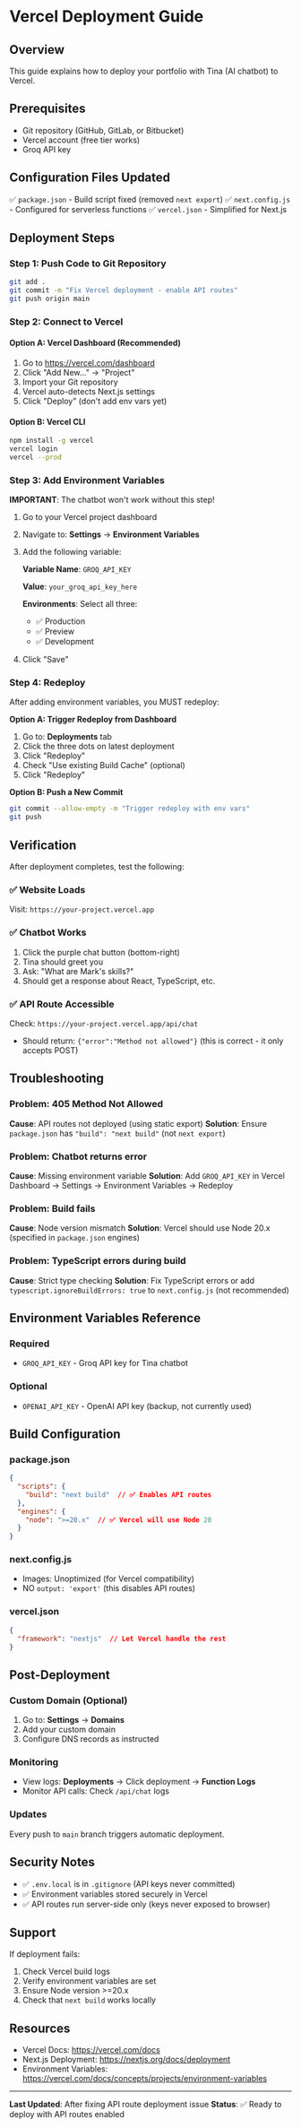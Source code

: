 # Vercel Deployment Guide

## Overview
This guide explains how to deploy your portfolio with Tina (AI chatbot) to Vercel.

## Prerequisites
- Git repository (GitHub, GitLab, or Bitbucket)
- Vercel account (free tier works)
- Groq API key

## Configuration Files Updated
✅ `package.json` - Build script fixed (removed `next export`)
✅ `next.config.js` - Configured for serverless functions
✅ `vercel.json` - Simplified for Next.js

## Deployment Steps

### Step 1: Push Code to Git Repository
```bash
git add .
git commit -m "Fix Vercel deployment - enable API routes"
git push origin main
```

### Step 2: Connect to Vercel

#### Option A: Vercel Dashboard (Recommended)
1. Go to https://vercel.com/dashboard
2. Click "Add New..." → "Project"
3. Import your Git repository
4. Vercel auto-detects Next.js settings
5. Click "Deploy" (don't add env vars yet)

#### Option B: Vercel CLI
```bash
npm install -g vercel
vercel login
vercel --prod
```

### Step 3: Add Environment Variables

**IMPORTANT**: The chatbot won't work without this step!

1. Go to your Vercel project dashboard
2. Navigate to: **Settings** → **Environment Variables**
3. Add the following variable:

   **Variable Name**: `GROQ_API_KEY`

   **Value**: `your_groq_api_key_here`

   **Environments**: Select all three:
   - ✅ Production
   - ✅ Preview
   - ✅ Development

4. Click "Save"

### Step 4: Redeploy

After adding environment variables, you MUST redeploy:

**Option A: Trigger Redeploy from Dashboard**
1. Go to: **Deployments** tab
2. Click the three dots on latest deployment
3. Click "Redeploy"
4. Check "Use existing Build Cache" (optional)
5. Click "Redeploy"

**Option B: Push a New Commit**
```bash
git commit --allow-empty -m "Trigger redeploy with env vars"
git push
```

## Verification

After deployment completes, test the following:

### ✅ Website Loads
Visit: `https://your-project.vercel.app`

### ✅ Chatbot Works
1. Click the purple chat button (bottom-right)
2. Tina should greet you
3. Ask: "What are Mark's skills?"
4. Should get a response about React, TypeScript, etc.

### ✅ API Route Accessible
Check: `https://your-project.vercel.app/api/chat`
- Should return: `{"error":"Method not allowed"}` (this is correct - it only accepts POST)

## Troubleshooting

### Problem: 405 Method Not Allowed
**Cause**: API routes not deployed (using static export)
**Solution**: Ensure `package.json` has `"build": "next build"` (not `next export`)

### Problem: Chatbot returns error
**Cause**: Missing environment variable
**Solution**: Add `GROQ_API_KEY` in Vercel Dashboard → Settings → Environment Variables → Redeploy

### Problem: Build fails
**Cause**: Node version mismatch
**Solution**: Vercel should use Node 20.x (specified in `package.json` engines)

### Problem: TypeScript errors during build
**Cause**: Strict type checking
**Solution**: Fix TypeScript errors or add `typescript.ignoreBuildErrors: true` to `next.config.js` (not recommended)

## Environment Variables Reference

### Required
- `GROQ_API_KEY` - Groq API key for Tina chatbot

### Optional
- `OPENAI_API_KEY` - OpenAI API key (backup, not currently used)

## Build Configuration

### package.json
```json
{
  "scripts": {
    "build": "next build"  // ✅ Enables API routes
  },
  "engines": {
    "node": ">=20.x"  // ✅ Vercel will use Node 20
  }
}
```

### next.config.js
- Images: Unoptimized (for Vercel compatibility)
- NO `output: 'export'` (this disables API routes)

### vercel.json
```json
{
  "framework": "nextjs"  // Let Vercel handle the rest
}
```

## Post-Deployment

### Custom Domain (Optional)
1. Go to: **Settings** → **Domains**
2. Add your custom domain
3. Configure DNS records as instructed

### Monitoring
- View logs: **Deployments** → Click deployment → **Function Logs**
- Monitor API calls: Check `/api/chat` logs

### Updates
Every push to `main` branch triggers automatic deployment.

## Security Notes

- ✅ `.env.local` is in `.gitignore` (API keys never committed)
- ✅ Environment variables stored securely in Vercel
- ✅ API routes run server-side only (keys never exposed to browser)

## Support

If deployment fails:
1. Check Vercel build logs
2. Verify environment variables are set
3. Ensure Node version >=20.x
4. Check that `next build` works locally

## Resources

- Vercel Docs: https://vercel.com/docs
- Next.js Deployment: https://nextjs.org/docs/deployment
- Environment Variables: https://vercel.com/docs/concepts/projects/environment-variables

---

**Last Updated**: After fixing API route deployment issue
**Status**: ✅ Ready to deploy with API routes enabled
